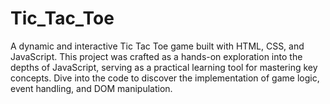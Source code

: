 # Tic_Tac_Toe
A dynamic and interactive Tic Tac Toe game built with HTML, CSS, and JavaScript. This project was crafted as a hands-on exploration into the depths of JavaScript, serving as a practical learning tool for mastering key concepts. Dive into the code to discover the implementation of game logic, event handling, and DOM manipulation.
